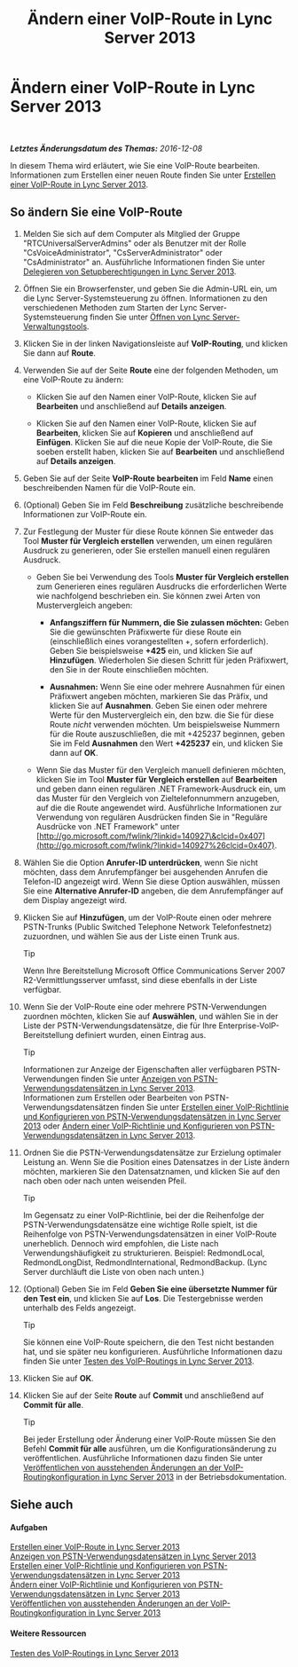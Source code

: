 ﻿---
title: Ändern einer VoIP-Route in Lync Server 2013
TOCTitle: Ändern einer VoIP-Route in Lync Server 2013
ms:assetid: afc562cc-8807-489b-8850-dbbe1c1ab9f5
ms:mtpsurl: https://technet.microsoft.com/de-de/library/Gg412838(v=OCS.15)
ms:contentKeyID: 49295099
ms.date: 12/10/2016
mtps_version: v=OCS.15
ms.translationtype: HT
---

# Ändern einer VoIP-Route in Lync Server 2013

 

_**Letztes Änderungsdatum des Themas:** 2016-12-08_

In diesem Thema wird erläutert, wie Sie eine VoIP-Route bearbeiten. Informationen zum Erstellen einer neuen Route finden Sie unter [Erstellen einer VoIP-Route in Lync Server 2013](lync-server-2013-create-a-voice-route.md).

## So ändern Sie eine VoIP-Route

1.  Melden Sie sich auf dem Computer als Mitglied der Gruppe "RTCUniversalServerAdmins" oder als Benutzer mit der Rolle "CsVoiceAdministrator", "CsServerAdministrator" oder "CsAdministrator" an. Ausführliche Informationen finden Sie unter [Delegieren von Setupberechtigungen in Lync Server 2013](lync-server-2013-delegate-setup-permissions.md).

2.  Öffnen Sie ein Browserfenster, und geben Sie die Admin-URL ein, um die Lync Server-Systemsteuerung zu öffnen. Informationen zu den verschiedenen Methoden zum Starten der Lync Server-Systemsteuerung finden Sie unter [Öffnen von Lync Server-Verwaltungstools](lync-server-2013-open-lync-server-administrative-tools.md).

3.  Klicken Sie in der linken Navigationsleiste auf **VoIP-Routing**, und klicken Sie dann auf **Route**.

4.  Verwenden Sie auf der Seite **Route** eine der folgenden Methoden, um eine VoIP-Route zu ändern:
    
      - Klicken Sie auf den Namen einer VoIP-Route, klicken Sie auf **Bearbeiten** und anschließend auf **Details anzeigen**.
    
      - Klicken Sie auf den Namen einer VoIP-Route, klicken Sie auf **Bearbeiten**, klicken Sie auf **Kopieren** und anschließend auf **Einfügen**. Klicken Sie auf die neue Kopie der VoIP-Route, die Sie soeben erstellt haben, klicken Sie auf **Bearbeiten** und anschließend auf **Details anzeigen**.

5.  Geben Sie auf der Seite **VoIP-Route bearbeiten** im Feld **Name** einen beschreibenden Namen für die VoIP-Route ein.

6.  (Optional) Geben Sie im Feld **Beschreibung** zusätzliche beschreibende Informationen zur VoIP-Route ein.

7.  Zur Festlegung der Muster für diese Route können Sie entweder das Tool **Muster für Vergleich erstellen** verwenden, um einen regulären Ausdruck zu generieren, oder Sie erstellen manuell einen regulären Ausdruck.
    
      - Geben Sie bei Verwendung des Tools **Muster für Vergleich erstellen** zum Generieren eines regulären Ausdrucks die erforderlichen Werte wie nachfolgend beschrieben ein. Sie können zwei Arten von Mustervergleich angeben:
        
          - **Anfangsziffern für Nummern, die Sie zulassen möchten:** Geben Sie die gewünschten Präfixwerte für diese Route ein (einschließlich eines vorangestellten +, sofern erforderlich). Geben Sie beispielsweise **+425** ein, und klicken Sie auf **Hinzufügen**. Wiederholen Sie diesen Schritt für jeden Präfixwert, den Sie in der Route einschließen möchten.
        
          - **Ausnahmen:** Wenn Sie eine oder mehrere Ausnahmen für einen Präfixwert angeben möchten, markieren Sie das Präfix, und klicken Sie auf **Ausnahmen**. Geben Sie einen oder mehrere Werte für den Mustervergleich ein, den bzw. die Sie für diese Route *nicht* verwenden möchten. Um beispielsweise Nummern für die Route auszuschließen, die mit +425237 beginnen, geben Sie im Feld **Ausnahmen** den Wert **+425237** ein, und klicken Sie dann auf **OK**.
    
      - Wenn Sie das Muster für den Vergleich manuell definieren möchten, klicken Sie im Tool **Muster für Vergleich erstellen** auf **Bearbeiten** und geben dann einen regulären .NET Framework-Ausdruck ein, um das Muster für den Vergleich von Zieltelefonnummern anzugeben, auf die die Route angewendet wird. Ausführliche Informationen zur Verwendung von regulären Ausdrücken finden Sie in "Reguläre Ausdrücke von .NET Framework" unter [http://go.microsoft.com/fwlink/?linkid=140927\&clcid=0x407](http://go.microsoft.com/fwlink/?linkid=140927%26clcid=0x407).

8.  Wählen Sie die Option **Anrufer-ID unterdrücken**, wenn Sie nicht möchten, dass dem Anrufempfänger bei ausgehenden Anrufen die Telefon-ID angezeigt wird. Wenn Sie diese Option auswählen, müssen Sie eine **Alternative Anrufer-ID** angeben, die dem Anrufempfänger auf dem Display angezeigt wird.

9.  Klicken Sie auf **Hinzufügen**, um der VoIP-Route einen oder mehrere PSTN-Trunks (Public Switched Telephone Network Telefonfestnetz) zuzuordnen, und wählen Sie aus der Liste einen Trunk aus.
    

    > [!TIP]
    > Wenn Ihre Bereitstellung Microsoft Office Communications Server 2007 R2-Vermittlungsserver umfasst, sind diese ebenfalls in der Liste verfügbar.



10. Wenn Sie der VoIP-Route eine oder mehrere PSTN-Verwendungen zuordnen möchten, klicken Sie auf **Auswählen**, und wählen Sie in der Liste der PSTN-Verwendungsdatensätze, die für Ihre Enterprise-VoIP-Bereitstellung definiert wurden, einen Eintrag aus.
    

    > [!TIP]
    > Informationen zur Anzeige der Eigenschaften aller verfügbaren PSTN-Verwendungen finden Sie unter <A href="lync-server-2013-view-pstn-usage-records.md">Anzeigen von PSTN-Verwendungsdatensätzen in Lync Server 2013</A>.<BR>Informationen zum Erstellen oder Bearbeiten von PSTN-Verwendungsdatensätzen finden Sie unter <A href="lync-server-2013-create-a-voice-policy-and-configure-pstn-usage-records.md">Erstellen einer VoIP-Richtlinie und Konfigurieren von PSTN-Verwendungsdatensätzen in Lync Server 2013</A> oder <A href="lync-server-2013-modify-a-voice-policy-and-configure-pstn-usage-records.md">Ändern einer VoIP-Richtlinie und Konfigurieren von PSTN-Verwendungsdatensätzen in Lync Server 2013</A>.



11. Ordnen Sie die PSTN-Verwendungsdatensätze zur Erzielung optimaler Leistung an. Wenn Sie die Position eines Datensatzes in der Liste ändern möchten, markieren Sie den Datensatznamen, und klicken Sie auf den nach oben oder nach unten weisenden Pfeil.
    

    > [!TIP]
    > Im Gegensatz zu einer VoIP-Richtlinie, bei der die Reihenfolge der PSTN-Verwendungsdatensätze eine wichtige Rolle spielt, ist die Reihenfolge von PSTN-Verwendungsdatensätzen in einer VoIP-Route unerheblich. Dennoch wird empfohlen, die Liste nach Verwendungshäufigkeit zu strukturieren. Beispiel: RedmondLocal, RedmondLongDist, RedmondInternational, RedmondBackup. (Lync Server durchläuft die Liste von oben nach unten.)



12. (Optional) Geben Sie im Feld **Geben Sie eine übersetzte Nummer für den Test ein**, und klicken Sie auf **Los**. Die Testergebnisse werden unterhalb des Felds angezeigt.
    

    > [!TIP]
    > Sie können eine VoIP-Route speichern, die den Test nicht bestanden hat, und sie später neu konfigurieren. Ausführliche Informationen dazu finden Sie unter <A href="lync-server-2013-test-voice-routing.md">Testen des VoIP-Routings in Lync Server 2013</A>.



13. Klicken Sie auf **OK**.

14. Klicken Sie auf der Seite **Route** auf **Commit** und anschließend auf **Commit für alle**.
    

    > [!TIP]
    > Bei jeder Erstellung oder Änderung einer VoIP-Route müssen Sie den Befehl <STRONG>Commit für alle</STRONG> ausführen, um die Konfigurationsänderung zu veröffentlichen. Ausführliche Informationen dazu finden Sie unter <A href="lync-server-2013-publish-pending-changes-to-the-voice-routing-configuration.md">Veröffentlichen von ausstehenden Änderungen an der VoIP-Routingkonfiguration in Lync Server 2013</A> in der Betriebsdokumentation.



## Siehe auch

#### Aufgaben

[Erstellen einer VoIP-Route in Lync Server 2013](lync-server-2013-create-a-voice-route.md)  
[Anzeigen von PSTN-Verwendungsdatensätzen in Lync Server 2013](lync-server-2013-view-pstn-usage-records.md)  
[Erstellen einer VoIP-Richtlinie und Konfigurieren von PSTN-Verwendungsdatensätzen in Lync Server 2013](lync-server-2013-create-a-voice-policy-and-configure-pstn-usage-records.md)  
[Ändern einer VoIP-Richtlinie und Konfigurieren von PSTN-Verwendungsdatensätzen in Lync Server 2013](lync-server-2013-modify-a-voice-policy-and-configure-pstn-usage-records.md)  
[Veröffentlichen von ausstehenden Änderungen an der VoIP-Routingkonfiguration in Lync Server 2013](lync-server-2013-publish-pending-changes-to-the-voice-routing-configuration.md)  

#### Weitere Ressourcen

[Testen des VoIP-Routings in Lync Server 2013](lync-server-2013-test-voice-routing.md)

